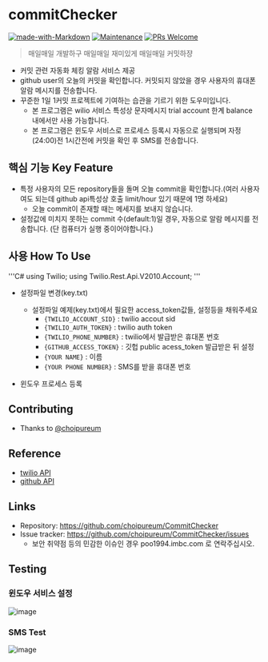 
# commitChecker
[![made-with-Markdown](https://img.shields.io/badge/Made%20with-Markdown-1f425f.svg)](http://commonmark.org)
[![Maintenance](https://img.shields.io/badge/Maintained%3F-yes-green.svg)](https://github.com/choipureum/CommitChecker/graphs/commit-activity) 
[![PRs Welcome](https://img.shields.io/badge/PRs-welcome-brightgreen.svg?style=flat-square)](http://makeapullrequest.com)
> 매일매일 개발하구 
> 매일매일 재미있게
> 매일매일 커밋하쟝

- 커밋 관련 자동화 체킹 알람 서비스 제공
- github user의 오늘의 커밋을 확인합니다. 커밋되지 않았을 경우 사용자의 휴대폰 알람 메시지를 전송합니다. 
- 꾸준한 1일 1커밋 프로젝트에 기여하는 습관을 기르기 위한 도우미입니다. 
  - 본 프로그램은 wilio 서비스 특성상 문자메시지 trial account 한계 balance 내에서만 사용 가능합니다.
  - 본 프로그램은 윈도우 서비스로 프로세스 등록시 자동으로 실행되며 자정(24:00)전 1시간전에 커밋을 확인 후 SMS를 전송합니다.

## 핵심 기능  Key Feature
- 특정 사용자의 모든 repository들을 돌며 오늘 commit을 확인합니다.(여러 사용자여도 되는데 github api특성상 호출 limit/hour 있기 때문에 1명 하세요) 
  - 오늘 commit이 존재할 때는 메세지를 보내지 않습니다.
- 설정값에 미치지 못하는 commit 수(default:1)일 경우, 자동으로 알람 메시지를 전송합니다. (단 컴퓨터가 실행 중이어야합니다.)

## 사용 How To Use
'''C#
  using Twilio;
  using Twilio.Rest.Api.V2010.Account;
'''
  
- 설정파일 변경(key.txt)
  - 설정파일 예제(key.txt)에서 필요한 access_token값들, 설정등을 채워주세요
    - `{TWILIO_ACCOUNT_SID}` : twilio accout sid
    - `{TWILIO_AUTH_TOKEN}` : twilio auth token
    - `{TWILIO_PHONE_NUMBER}` : twilio에서 발급받은 휴대폰 번호
    - `{GITHUB_ACCESS_TOKEN}` : 깃헙 public acess_token 발급받은 뒤 설정
    - `{YOUR NAME}` : 이름
    - `{YOUR PHONE NUMBER}` : SMS를 받을 휴대폰 번호
    
- 윈도우 프로세스 등록

## Contributing
- Thanks to [@choipureum](https://github.com/choipureum)

## Reference
- [twilio API](https://www.twilio.com/docs/sms)
- [github API](https://docs.github.com/en/rest/reference)

## Links
- Repository: https://github.com/choipureum/CommitChecker
- Issue tracker: https://github.com/choipureum/CommitChecker/issues
  - 보안 취약점 등의 민감한 이슈인 경우 poo1994.imbc.com 로 연락주십시오. 

## Testing
### 윈도우 서비스 설정
![image](https://user-images.githubusercontent.com/55127127/112115713-d6ff3100-8bfc-11eb-9c89-0163abe29aab.png)
### SMS Test
![image](https://user-images.githubusercontent.com/55127127/112115841-feee9480-8bfc-11eb-9326-6b5346a138d9.png)
